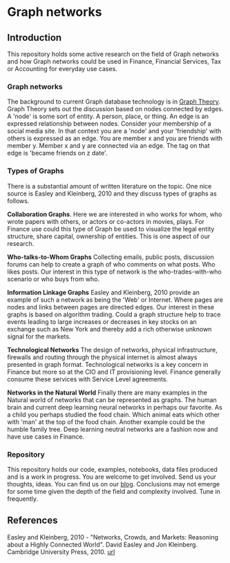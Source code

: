 # Graph networks
## Introduction
This repository holds some active research on the field of Graph networks and how Graph networks could be used in Finance,  Financial Services, Tax or Accounting for everyday use cases.

### Graph networks
The background to current Graph database technology is in [Graph Theory](https://en.wikipedia.org/wiki/Graph_theory). Graph Theory sets out the discussion based on nodes connected by edges. A 'node' is some sort of entity.  A person, place, or thing.  An edge is an expressed relationship between nodes.  Consider your membership of a social media site.  In that context you are a 'node' and your 'friendship' with others is expressed as an edge.  You are member x and you are friends with member y.  Member x and y are connected via an edge.  The tag on that edge is 'became friends on z date'.

### Types of Graphs
There is a substantial amount of written literature on the topic.  One nice source is Easley and Kleinberg, 2010 and they discuss types of graphs as follows.

**Collaboration Graphs**. Here we are interested in who works for whom,  who wrote papers with others,  or actors or co-actors in movies, plays. For Finance use could this type of Graph be used to visualize the legal entity structure, share capital, ownership of entities. This is one aspect of our research.

**Who-talks-to-Whom Graphs** Collecting emails, public posts, discussion forums can help to create a graph of who comments on what posts. Who likes posts. Our interest in this type of network is the who-trades-with-who scenario or who buys from who.

**Information Linkage Graphs** Easley and Kleinberg, 2010 provide an example of such a network as being the 'Web' or Internet. Where pages are nodes and links between pages are directed edges. Our interest in these graphs is based on algorithm trading. Could a graph structure help to trace events leading to large increases or decreases in key stocks on an exchange such as New York and thereby add a rich otherwise unknown signal for the markets.

**Technological Networks** The design of networks, physical infrastructure, firewalls and routing through the physical internet is almost always presented in graph format. Technological networks is a key concern in Finance but more so at the CIO and IT provisioning level. Finance generally consume these services with Service Level agreements.

**Networks  in  the  Natural  World** Finally there are many examples in the Natural world of networks that can be represented as graphs. The human brain and current deep learning neural networks in perhaps our favorite. As a child you perhaps studied the food chain. Which animal eats which other with 'man' at the top of the food chain. Another example could be the humble family tree. Deep learning neutral networks are a fashion now and have use cases in Finance. 

### Repository
This repository holds our code, examples, notebooks, data files produced and is a work in progress.  You are welcome to get involved. Send us your thoughts, ideas. You can find us on our [blog](https://mooredvd.wordpress.com/). Conclusions may not emerge for some time given the depth of the field and complexity involved. Tune in frequently. 



## References
Easley and Kleinberg, 2010 - "Networks, Crowds, and Markets: Reasoning about a Highly Connected World". David Easley and Jon    Kleinberg. Cambridge University Press, 2010. [url](http://www.cs.cornell.edu/home/kleinber/networks-book/)


